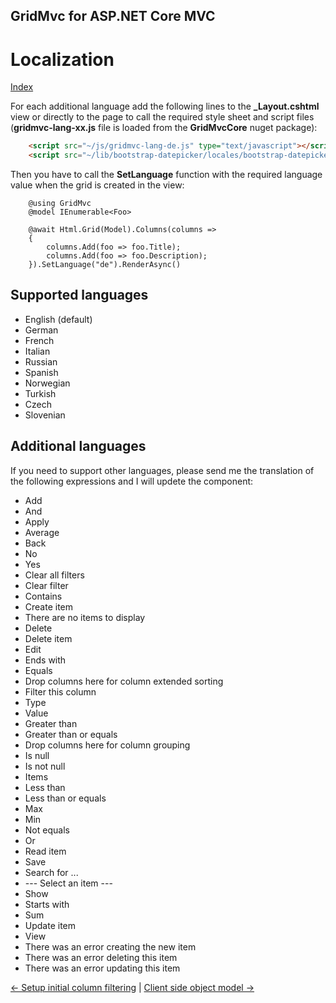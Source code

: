 ## GridMvc for ASP.NET Core MVC

# Localization

[Index](Documentation.md)

For each additional language add the following lines to the **_Layout.cshtml** view or directly to the page to call the required style sheet and script files (**gridmvc-lang-xx.js** file is loaded from the **GridMvcCore** nuget package):

```html
    <script src="~/js/gridmvc-lang-de.js" type="text/javascript"></script>
    <script src="~/lib/bootstrap-datepicker/locales/bootstrap-datepicker.de.min.js" type="text/javascript"></script>
```
Then you have to call the **SetLanguage** function with the required language value when the grid is created in the view:

```razor
    @using GridMvc
    @model IEnumerable<Foo>

    @await Html.Grid(Model).Columns(columns =>
    {
        columns.Add(foo => foo.Title);
        columns.Add(foo => foo.Description);
    }).SetLanguage("de").RenderAsync()
```

## Supported languages

* English (default)
* German
* French
* Italian
* Russian
* Spanish
* Norwegian
* Turkish
* Czech
* Slovenian

## Additional languages

If you need to support other languages, please send me the translation of the following expressions and I will updete the component:
* Add
* And
* Apply
* Average
* Back
* No
* Yes
* Clear all filters
* Clear filter
* Contains
* Create item
* There are no items to display
* Delete
* Delete item
* Edit
* Ends with
* Equals
* Drop columns here for column extended sorting
* Filter this column
* Type
* Value
* Greater than
* Greater than or equals
* Drop columns here for column grouping
* Is null
* Is not null
* Items
* Less than
* Less than or equals
* Max
* Min
* Not equals
* Or
* Read item
* Save
* Search for ...
* --- Select an item ---
* Show
* Starts with
* Sum
* Update item
* View
* There was an error creating the new item
* There was an error deleting this item
* There was an error updating this item

[<- Setup initial column filtering](Setup_initial_column_filtering.md) | [Client side object model ->](Client_side_object_model.md)